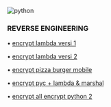 ![python](https://img.shields.io/badge/-python-grey?style=for-the-badge&logo=python&logoColor=white&labelColor=8E2DE2)


### REVERSE ENGINEERING


• [encrypt lambda versi 1](https://github.com/SYBER404/lambda)

• [encrypt lambda versi 2](https://github.com/SYBER404/enc-lambda)

• [encrypt pizza burger mobile](https://github.com/SYBER404/Encode)

• [encrypt pyc + lambda & marshal](https://github.com/SYBER404/enc-py2-1)

• [encrypt all encrypt python 2 ](https://github.com/SYBER404/PYENC)
